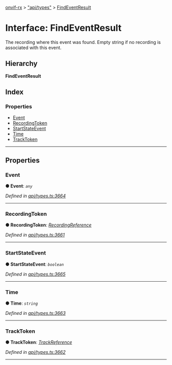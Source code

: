 [onvif-rx](../README.md) > ["api/types"](../modules/_api_types_.md) > [FindEventResult](../interfaces/_api_types_.findeventresult.md)

# Interface: FindEventResult

The recording where this event was found. Empty string if no recording is associated with this event.

## Hierarchy

**FindEventResult**

## Index

### Properties

* [Event](_api_types_.findeventresult.md#event)
* [RecordingToken](_api_types_.findeventresult.md#recordingtoken)
* [StartStateEvent](_api_types_.findeventresult.md#startstateevent)
* [Time](_api_types_.findeventresult.md#time)
* [TrackToken](_api_types_.findeventresult.md#tracktoken)

---

## Properties

<a id="event"></a>

###  Event

**● Event**: *`any`*

*Defined in [api/types.ts:3664](https://github.com/patrickmichalina/onvif-rx/blob/f117e44/src/api/types.ts#L3664)*

___
<a id="recordingtoken"></a>

###  RecordingToken

**● RecordingToken**: *[RecordingReference](../modules/_api_types_.md#recordingreference)*

*Defined in [api/types.ts:3661](https://github.com/patrickmichalina/onvif-rx/blob/f117e44/src/api/types.ts#L3661)*

___
<a id="startstateevent"></a>

###  StartStateEvent

**● StartStateEvent**: *`boolean`*

*Defined in [api/types.ts:3665](https://github.com/patrickmichalina/onvif-rx/blob/f117e44/src/api/types.ts#L3665)*

___
<a id="time"></a>

###  Time

**● Time**: *`string`*

*Defined in [api/types.ts:3663](https://github.com/patrickmichalina/onvif-rx/blob/f117e44/src/api/types.ts#L3663)*

___
<a id="tracktoken"></a>

###  TrackToken

**● TrackToken**: *[TrackReference](../modules/_api_types_.md#trackreference)*

*Defined in [api/types.ts:3662](https://github.com/patrickmichalina/onvif-rx/blob/f117e44/src/api/types.ts#L3662)*

___


